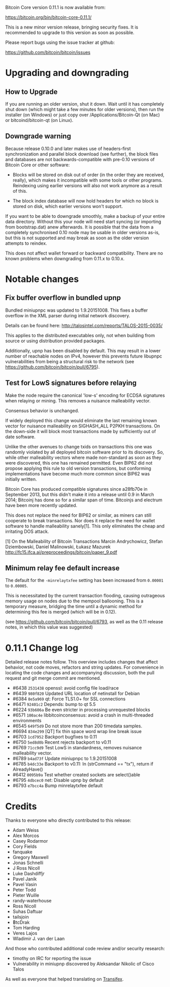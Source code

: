 Bitcoin Core version 0.11.1 is now available from:

  <https://bitcoin.org/bin/bitcoin-core-0.11.1/>

This is a new minor version release, bringing security fixes. It is recommended
to upgrade to this version as soon as possible.

Please report bugs using the issue tracker at github:

  <https://github.com/bitcoin/bitcoin/issues>

Upgrading and downgrading
=========================

How to Upgrade
--------------

If you are running an older version, shut it down. Wait until it has completely
shut down (which might take a few minutes for older versions), then run the
installer (on Windows) or just copy over /Applications/Bitcoin-Qt (on Mac) or
bitcoind/bitcoin-qt (on Linux).

Downgrade warning
------------------

Because release 0.10.0 and later makes use of headers-first synchronization and
parallel block download (see further), the block files and databases are not
backwards-compatible with pre-0.10 versions of Bitcoin Core or other software:

* Blocks will be stored on disk out of order (in the order they are
received, really), which makes it incompatible with some tools or
other programs. Reindexing using earlier versions will also not work
anymore as a result of this.

* The block index database will now hold headers for which no block is
stored on disk, which earlier versions won't support.

If you want to be able to downgrade smoothly, make a backup of your entire data
directory. Without this your node will need start syncing (or importing from
bootstrap.dat) anew afterwards. It is possible that the data from a completely
synchronised 0.10 node may be usable in older versions as-is, but this is not
supported and may break as soon as the older version attempts to reindex.

This does not affect wallet forward or backward compatibility. There are no
known problems when downgrading from 0.11.x to 0.10.x.

Notable changes
===============

Fix buffer overflow in bundled upnp
------------------------------------

Bundled miniupnpc was updated to 1.9.20151008. This fixes a buffer overflow in
the XML parser during initial network discovery.

Details can be found here: http://talosintel.com/reports/TALOS-2015-0035/

This applies to the distributed executables only, not when building from source or
using distribution provided packages.

Additionally, upnp has been disabled by default. This may result in a lower
number of reachable nodes on IPv4, however this prevents future libupnpc
vulnerabilities from being a structural risk to the network
(see https://github.com/bitcoin/bitcoin/pull/6795).

Test for LowS signatures before relaying
-----------------------------------------

Make the node require the canonical 'low-s' encoding for ECDSA signatures when
relaying or mining.  This removes a nuisance malleability vector.

Consensus behavior is unchanged.

If widely deployed this change would eliminate the last remaining known vector
for nuisance malleability on SIGHASH_ALL P2PKH transactions. On the down-side
it will block most transactions made by sufficiently out of date software.

Unlike the other avenues to change txids on transactions this
one was randomly violated by all deployed bitcoin software prior to
its discovery. So, while other malleability vectors where made
non-standard as soon as they were discovered, this one has remained
permitted. Even BIP62 did not propose applying this rule to
old version transactions, but conforming implementations have become
much more common since BIP62 was initially written.

Bitcoin Core has produced compatible signatures since a28fb70e in
September 2013, but this didn't make it into a release until 0.9
in March 2014; Bitcoinj has done so for a similar span of time.
Bitcoinjs and electrum have been more recently updated.

This does not replace the need for BIP62 or similar, as miners can
still cooperate to break transactions.  Nor does it replace the
need for wallet software to handle malleability sanely[1]. This
only eliminates the cheap and irritating DOS attack.

[1] On the Malleability of Bitcoin Transactions
Marcin Andrychowicz, Stefan Dziembowski, Daniel Malinowski, Łukasz Mazurek
http://fc15.ifca.ai/preproceedings/bitcoin/paper_9.pdf

Minimum relay fee default increase
-----------------------------------

The default for the `-minrelaytxfee` setting has been increased from `0.00001`
to `0.00005`.

This is necessitated by the current transaction flooding, causing
outrageous memory usage on nodes due to the mempool ballooning. This is a
temporary measure, bridging the time until a dynamic method for determining
this fee is merged (which will be in 0.12).

(see https://github.com/bitcoin/bitcoin/pull/6793, as well as the 0.11
release notes, in which this value was suggested)

0.11.1 Change log
=================

Detailed release notes follow. This overview includes changes that affect
behavior, not code moves, refactors and string updates. For convenience in locating
the code changes and accompanying discussion, both the pull request and
git merge commit are mentioned.

- #6438 `2531438` openssl: avoid config file load/race
- #6439 `980f820` Updated URL location of netinstall for Debian
- #6384 `8e5a969` qt: Force TLS1.0+ for SSL connections
- #6471 `92401c2` Depends: bump to qt 5.5
- #6224 `93b606a` Be even stricter in processing unrequested blocks
- #6571 `100ac4e` libbitcoinconsensus: avoid a crash in multi-threaded environments
- #6545 `649f5d9` Do not store more than 200 timedata samples.
- #6694 `834e299` [QT] fix thin space word wrap line break issue
- #6703 `1cd7952` Backport bugfixes to 0.11
- #6750 `5ed8d0b` Recent rejects backport to v0.11
- #6769 `71cc9d9` Test LowS in standardness, removes nuisance malleability vector.
- #6789 `b4ad73f` Update miniupnpc to 1.9.20151008
- #6785 `b4dc33e` Backport to v0.11: In (strCommand == "tx"), return if AlreadyHave()
- #6412 `0095b9a` Test whether created sockets are select()able
- #6795 `4dbcec0` net: Disable upnp by default
- #6793 `e7bcc4a` Bump minrelaytxfee default

Credits
=======

Thanks to everyone who directly contributed to this release:

- Adam Weiss
- Alex Morcos
- Casey Rodarmor
- Cory Fields
- fanquake
- Gregory Maxwell
- Jonas Schnelli
- J Ross Nicoll
- Luke Dashdiffjr
- Pavel Janík
- Pavel Vasin
- Peter Todd
- Pieter Wuille
- randy-waterhouse
- Ross Nicoll
- Suhas Daftuar
- tailsjoin
- ฿tcDrak
- Tom Harding
- Veres Lajos
- Wladimir J. van der Laan

And those who contributed additional code review and/or security research:

- timothy on IRC for reporting the issue
- Vulnerability in miniupnp discovered by Aleksandar Nikolic of Cisco Talos

As well as everyone that helped translating on [Transifex](https://www.transifex.com/projects/p/bitcoin/).

